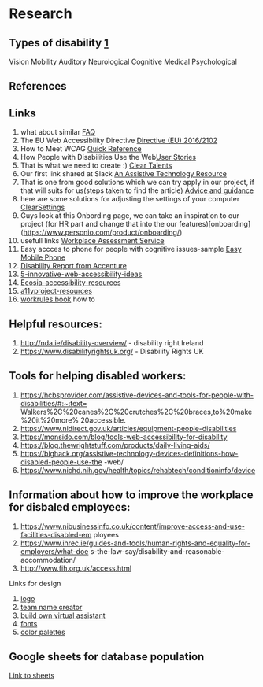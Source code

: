 # Research

## Types of disability [1](https://accessibility.iu.edu/understanding-accessibility/types-of-disabilities.html)

Vision
Mobility
Auditory
Neurological
Cognitive
Medical
Psychological 

## References

## Links

1. what about similar [FAQ](https://www.aruma.com.au/ndis/ndis-faqs/)
2. The EU Web Accessibility Directive [Directive (EU) 2016/2102](https://www.ahead.ie/web-accessibility-directive)
3.  How to Meet WCAG [Quick Reference](https://www.w3.org/WAI/WCAG21/quickref/?versions=2.0&showtechniques=129)
4. How People with Disabilities Use the Web[User Stories](https://www.w3.org/WAI/people-use-web/user-stories/#shopper)
5. That is what we need to create :) [Clear Talents](https://cleartalentsatwork.com/) 
6. Our first link shared at Slack [An Assistive Technology Resource](https://www.ahead.ie/ATHive)
7. That is one from good solutions which we can try apply in our project, if that will suits for us(steps taken to find the article) [Advice and guidance](https://www.equalityhumanrights.com/en/advice-and-guidance?who=individual)
8. here are some solutions for adjusting the settings of your computer [ClearSettings](https://cleartalents.com/mcmw)
9. Guys look at this Onbording page, we can take an inspiration to our project (for HR part and change that into the our features)[onboarding] (https://www.personio.com/product/onboarding/)
10. usefull links [Workplace Assessment Service](https://www.enableireland.ie/services/assistive-technology/services-employers)
11. Easy accces to phone for people with cognitive issues-sample [Easy Mobile Phone](https://www.atandme.com/?page_id=3242) 
12. [Disability Report from Accenture](https://www.accenture.com/_acnmedia/PDF-142/Accenture-Enabling-Change-Getting-Equal-2020-Disability-Inclusion-Report.pdf#zoom=40)
13. [5-innovative-web-accessibility-ideas](https://azbigmedia.com/business/5-innovative-web-accessibility-ideas/)
14. [Ecosia-accessibility-resources](https://github.com/ecosia/accessibility-resources)
15. [a11yproject-resources](https://www.a11yproject.com/resources/)
16. [workrules book](https://www.workrules.net/) how to 

## Helpful resources:
1. http://nda.ie/disability-overview/ - disability right Ireland
2. https://www.disabilityrightsuk.org/ - Disability Rights UK

## Tools for helping disabled workers:
1. https://hcbsprovider.com/assistive-devices-and-tools-for-people-with-disabilities/#:~:text=
Walkers%2C%20canes%2C%20crutches%2C%20braces,to%20make%20it%20more%
20accessible.
2. https://www.nidirect.gov.uk/articles/equipment-people-disabilities
3. https://monsido.com/blog/tools-web-accessibility-for-disability
4. https://blog.thewrightstuff.com/products/daily-living-aids/
5. https://bighack.org/assistive-technology-devices-definitions-how-disabled-people-use-the
-web/
6. https://www.nichd.nih.gov/health/topics/rehabtech/conditioninfo/device

## Information about how to improve the workplace for disbaled employees:
1. https://www.nibusinessinfo.co.uk/content/improve-access-and-use-facilities-disabled-em
ployees
2. https://www.ihrec.ie/guides-and-tools/human-rights-and-equality-for-employers/what-doe
s-the-law-say/disability-and-reasonable-accommodation/
3. http://www.fih.org.uk/access.html

Links for design 
1. [logo](https://www.freelogodesign.org/)
2. [team name creator](https://thestoryshack.com/tools/band-name-generator/)
3. [build own virtual assistant](https://youtube.com/watch?v=AWvsXxDtEkU&feature=share)
4. [fonts](https://www.shutterstock.com/blog/top-free-fonts-designers)
5. [color palettes](https://www.shutterstock.com/blog/pastel-color-palettes-rococo-trend?customer_ID=356331[…]sletter_2019-05-23&launch_ID=18556185&utm_source=sstkemail)


## Google sheets for database population

[Link to sheets](https://docs.google.com/spreadsheets/d/1Ue718UIFDrad98E6W4-87uTzHNbzUGutEetPi7uc1v0/edit?usp=sharing) 
